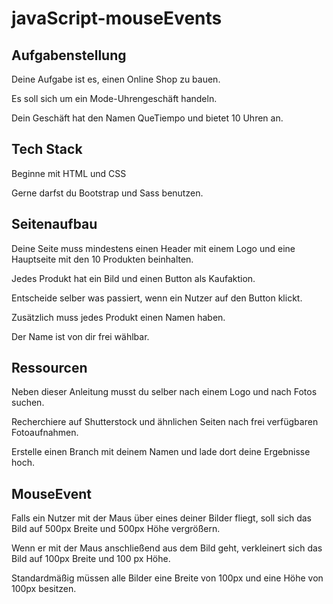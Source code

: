 # javaScript-mouseEvents

## Aufgabenstellung

Deine Aufgabe ist es, einen Online Shop zu bauen.

Es soll sich um ein Mode-Uhrengeschäft handeln.

Dein Geschäft hat den Namen QueTiempo und bietet 10 Uhren an.

## Tech Stack

Beginne mit HTML und CSS

Gerne darfst du Bootstrap und Sass benutzen.

## Seitenaufbau

Deine Seite muss mindestens einen Header mit einem Logo und eine Hauptseite mit den 10 Produkten beinhalten.

Jedes Produkt hat ein Bild und einen Button als Kaufaktion.

Entscheide selber was passiert, wenn ein Nutzer auf den Button klickt.

Zusätzlich muss jedes Produkt einen Namen haben.

Der Name ist von dir frei wählbar.

## Ressourcen

Neben dieser Anleitung musst du selber nach einem Logo und nach Fotos suchen.

Recherchiere auf Shutterstock und ähnlichen Seiten nach frei verfügbaren Fotoaufnahmen.

Erstelle einen Branch mit deinem Namen und lade dort deine Ergebnisse hoch.

## MouseEvent

Falls ein Nutzer mit der Maus über eines deiner Bilder fliegt, soll sich das Bild auf 500px Breite und 500px Höhe vergrößern.

Wenn er mit der Maus anschließend aus dem Bild geht, verkleinert sich das Bild auf 100px Breite und 100 px Höhe.

Standardmäßig müssen alle Bilder eine Breite von 100px und eine Höhe von 100px besitzen.
